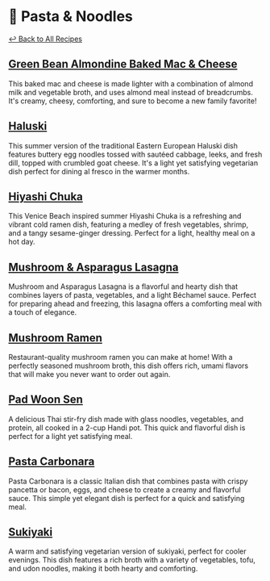 # &#127837; Pasta &amp; Noodles

[&larrhk; Back to All Recipes](../README.md)

## [Green Bean Almondine Baked Mac &amp; Cheese](baked-mac-cheese.md)
This baked mac and cheese is made lighter with a combination of almond milk and vegetable broth, and uses almond meal instead of breadcrumbs. It's creamy, cheesy, comforting, and sure to become a new family favorite!

## [Haluski](haluski.md)
This summer version of the traditional Eastern European Haluski dish features buttery egg noodles tossed with sautéed cabbage, leeks, and fresh dill, topped with crumbled goat cheese. It's a light yet satisfying vegetarian dish perfect for dining al fresco in the warmer months.

## [Hiyashi Chuka](hiyashi-chuka.md)
This Venice Beach inspired summer Hiyashi Chuka is a refreshing and vibrant cold ramen dish, featuring a medley of fresh vegetables, shrimp, and a tangy sesame-ginger dressing. Perfect for a light, healthy meal on a hot day.

## [Mushroom &amp; Asparagus Lasagna](mushroom-asparagus-lasagna.adoc)
Mushroom and Asparagus Lasagna is a flavorful and hearty dish that combines layers of pasta, vegetables, and a light Béchamel sauce. Perfect for preparing ahead and freezing, this lasagna offers a comforting meal with a touch of elegance.

## [Mushroom Ramen](mushroom-ramen.adoc)
Restaurant-quality mushroom ramen you can make at home! With a perfectly seasoned mushroom broth, this dish offers rich, umami flavors that will make you never want to order out again.

## [Pad Woon Sen](pad-woon-sen.adoc)
A delicious Thai stir-fry dish made with glass noodles, vegetables, and protein, all cooked in a 2-cup Handi pot. This quick and flavorful dish is perfect for a light yet satisfying meal.

## [Pasta Carbonara](pasta-carbonara.adoc)
Pasta Carbonara is a classic Italian dish that combines pasta with crispy pancetta or bacon, eggs, and cheese to create a creamy and flavorful sauce. This simple yet elegant dish is perfect for a quick and satisfying meal.

## [Sukiyaki](sukiyaki.adoc)
A warm and satisfying vegetarian version of sukiyaki, perfect for cooler evenings. This dish features a rich broth with a variety of vegetables, tofu, and udon noodles, making it both hearty and comforting.
